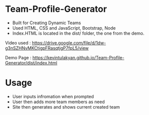 # Team-Profile-Generator
- Built for Creating Dynamic Teams
- Used HTML, CSS and JavaScript, Bootstrap, Node
- Index.HTML is located in the dist/ folder, the one from the demo.

Video used : https://drive.google.com/file/d/1dw-g3nSZHNvMKCtjgpFRasqtjgP7fpL5/view

Demo Page : https://kevintulakyan.github.io/Team-Profile-Generator/dist/index.html

# Usage
- User inputs infromation when prompted
- User then adds more team members as need 
- Site then generates and shows current created team
